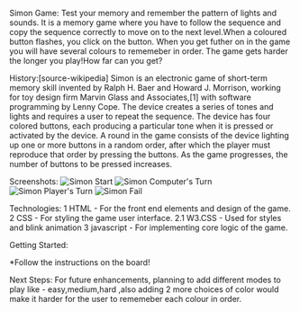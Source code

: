 Simon Game:
Test your memory and remember the pattern of lights and sounds. It is a memory game where you have to follow the sequence and copy the sequence correctly to move on to the next level.When a coloured button flashes, you click on the button. When you get futher on in the game you will have several colours to rememeber in order. The game gets harder the longer you play!How far can you get?

History:[source-wikipedia]
Simon is an electronic game of short-term memory skill invented by Ralph H. Baer and Howard J. Morrison, working for toy design firm Marvin Glass and Associates,[1] with software programming by Lenny Cope. The device creates a series of tones and lights and requires a user to repeat the sequence.
The device has four colored buttons, each producing a particular tone when it is pressed or activated by the device. A round in the game consists of the device lighting up one or more buttons in a random order, after which the player must reproduce that order by pressing the buttons. As the game progresses, the number of buttons to be pressed increases.

Screenshots: 
![Simon Start](screenhots/Simon_Start.png)
![Simon Computer's Turn](screenhots/Simon_ComputerTurn.png)
![Simon Player's Turn](screenhots/Simon_PlayerTurn.png)
![Simon Fail](screenhots/Simon_Fail.png)

Technologies:
1 HTML - For the front end elements and design of the game.
2 CSS - For styling the game user interface.
    2.1 W3.CSS - Used for styles and blink animation
3 javascript - For implementing core logic of the game.

Getting Started:


*Follow the instructions on the board!

Next Steps: For future enhancements, planning to add different modes to play like - easy,medium,hard ,also adding 2 more choices of color would make it harder for the user to rememeber each colour in order.
